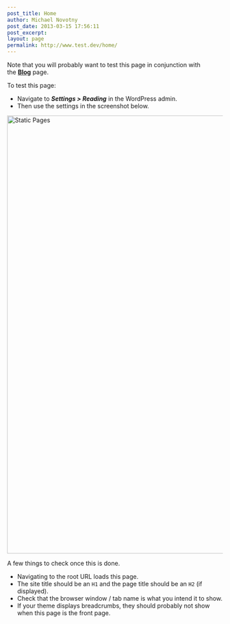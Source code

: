 ```yaml
---
post_title: Home
author: Michael Novotny
post_date: 2013-03-15 17:56:11
post_excerpt:
layout: page
permalink: http://www.test.dev/home/
---
```

Note that you will probably want to test this page in conjunction with the <span style="text-decoration: underline;"><strong>Blog</strong></span> page.

To test this page:
<ul>
	<li>Navigate to <strong><em>Settings &gt; Reading</em></strong> in the WordPress admin.</li>
	<li>Then use the settings in the screenshot below.</li>
</ul>
<img class="alignnone size-full wp-image-1071" alt="Static Pages" src="http://wptest.io/demo/wp-content/uploads/2013/03/static-pages.png" width="1390" height="1022" />

A few things to check once this is done.
<ul>
	<li>Navigating to the root URL loads this page.</li>
	<li>The site title should be an <code>H1</code> and the page title should be an <code>H2</code> (if displayed).</li>
	<li>Check that the browser window / tab name is what you intend it to show.</li>
	<li>If your theme displays breadcrumbs, they should probably not show when this page is the front page.</li>
</ul>